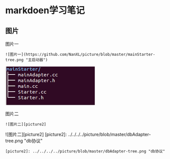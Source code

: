 # markdoen学习笔记

## 图片

图片一 

	![图片一](https://github.com/NanXL/picture/blob/master/mainStarter-tree.png "主启动器")
    
	
![图片一](https://github.com/NanXL/picture/blob/master/mainStarter-tree.png "主启动器")



图片二  

	![图片二][picture2] 

	
![图片二][picture2] 
[picture2]: ../../../../picture/blob/master/dbAdapter-tree.png "db协议"








	[picture2]: ../../../../picture/blob/master/dbAdapter-tree.png "db协议"